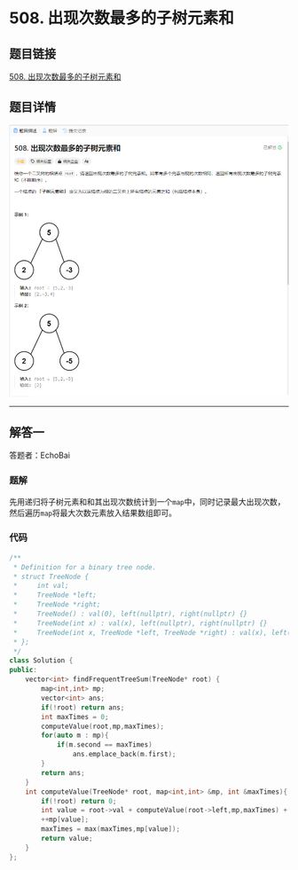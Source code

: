 # 508. 出现次数最多的子树元素和
## 题目链接  
[508. 出现次数最多的子树元素和](https://leetcode.cn/problems/most-frequent-subtree-sum/description/)
## 题目详情
![题目图片](Img/508.png)

***
## 解答一
答题者：EchoBai

### 题解
先用递归将子树元素和和其出现次数统计到一个`map`中，同时记录最大出现次数，然后遍历`map`将最大次数元素放入结果数组即可。

### 代码
``` cpp
/**
 * Definition for a binary tree node.
 * struct TreeNode {
 *     int val;
 *     TreeNode *left;
 *     TreeNode *right;
 *     TreeNode() : val(0), left(nullptr), right(nullptr) {}
 *     TreeNode(int x) : val(x), left(nullptr), right(nullptr) {}
 *     TreeNode(int x, TreeNode *left, TreeNode *right) : val(x), left(left), right(right) {}
 * };
 */
class Solution {
public:
    vector<int> findFrequentTreeSum(TreeNode* root) {
        map<int,int> mp;
        vector<int> ans;
        if(!root) return ans;
        int maxTimes = 0;
        computeValue(root,mp,maxTimes);
        for(auto m : mp){
            if(m.second == maxTimes)
                ans.emplace_back(m.first);
        }
        return ans;
    }
    int computeValue(TreeNode* root, map<int,int> &mp, int &maxTimes){
        if(!root) return 0;
        int value = root->val + computeValue(root->left,mp,maxTimes) + computeValue(root->right,mp,maxTimes);
        ++mp[value];
        maxTimes = max(maxTimes,mp[value]);
        return value;
    }
};
```


